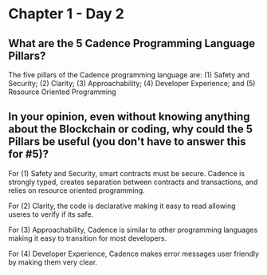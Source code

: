 # Chapter 1 - Day 2

## What are the 5 Cadence Programming Language Pillars?
The five pillars of the Cadence programming language are:  (1) Safety and Security; (2) Clarity; (3) Approachability; (4) Developer Experience; and (5) Resource Oriented Programming

## In your opinion, even without knowing anything about the Blockchain or coding, why could the 5 Pillars be useful (you don't have to answer this for #5)?
For (1) Safety and Security, smart contracts must be secure.  Cadence is strongly typed, creates separation between contracts and transactions, and relies on resource oriented programming.

For (2) Clarity, the code is declarative making it easy to read allowing useres to verify if its safe.  

For (3) Approachability, Cadence is similar to other programming languages making it easy to transition for most developers.

For (4) Developer Experience, Cadence makes error messages user friendly by making them very clear.

